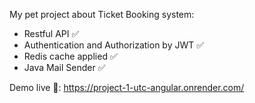 My pet project about Ticket Booking system:
- Restful API ✅
- Authentication and Authorization by JWT ✅
- Redis cache applied ✅
- Java Mail Sender ✅

Demo live 🎉: https://project-1-utc-angular.onrender.com/
